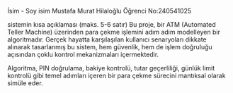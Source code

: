 İsim - Soy isim Mustafa Murat Hilaloğlu
Öğrenci No:240541025

sistemin kısa açıklaması (maks. 5-6 satır)
Bu proje, bir ATM (Automated Teller Machine) üzerinden para çekme işlemini adım adım modelleyen bir algoritmadır. Gerçek hayatta karşılaşılan kullanıcı senaryoları dikkate alınarak tasarlanmış bu sistem, hem güvenlik, hem de işlem doğruluğu açısından çoklu kontrol mekanizmaları içermektedir.

Algoritma, PIN doğrulama, bakiye kontrolü, tutar geçerliliği, günlük limit kontrolü gibi temel adımları içeren bir para çekme sürecini mantıksal olarak simüle eder.
